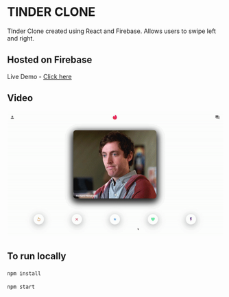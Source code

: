 # TINDER CLONE

TInder Clone created using React and Firebase. Allows users to swipe left and right.

## Hosted on Firebase

Live Demo - [Click here](https://tinder-reactclone.web.app/)

## Video

<img src="./video/tinder.gif" alt="Demo">

## To run locally

`npm install`

`npm start`
